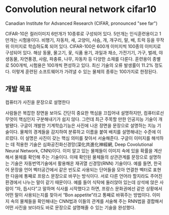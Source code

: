 # Convolution neural network cifar10
Canadian Institute for Advanced Research (CIFAR, pronounced "see far")

CIFAR-10은 컬러이미지 6만개가 10종류로 구성되어 있다. 5만개는 인식훈련용이고 1만개는 시험용이다. 비행기, 자동차, 새, 고양이, 사슴, 개, 개구리, 말, 배, 트럭 등을 무작위 이미지로 학습하도록 되어 있다. CIFAR-100은 600개 이미지씩 100종의 이미지로 구성되어 있다. 해상 동물, 물고기, 꽃, 식품 용기, 과일과 채소, 가전기기, 가구, 벌레, 야생동물, 자연풍경, 사람, 파충류, 나무, 자동차 등 다양한 소재를 다룬다. 훈련용이 종별로 500개씩, 시험용은 100개씩 편성하고 있다. 최신 기술의 오류 발생률이 11.2% 정도다. 이렇게 훈련된 소프트웨어가 가려낼 수 있는 물체의 종류는 100가지로 한정된다. 

## 개발 목표
컴퓨터가 사진을 문장으로 설명한다


사람들은 복잡한 장면을 보아도 간단히 중요한 핵심을 끄집어내 설명하지만, 컴퓨터로선 무엇이 핵심인지 구분해내기가 쉽지 않다. 그런데 최근 주목할 만한 인공지능 기술이 개발됐다. 구글이 개발한 기계학습기능은 사진에 나온 장면을 문장으로 설명하는 지능 기술이다. 물체의 경계들을 감지하여 분류하고 이름을 붙여 배치를 설명해내는 수준에 이르렀다. 이 설명은 사진이 갖는 핵심 의미를 찾아서 서술해준다. 구글이 이미지를 해석하는 데 적용한 기술은 심화공진화신경망(深化共進化神經網, Deep Covolutional Neural Network, CNN)이다. 이미 알고 있는 물체들이 이미지 속에 있을 확률을 계산해서 물체를 확인해 주는 기술이다. 이때 확인된 물체들의 상관관계를 문장으로 설명하는 기술은 자동번역기술에서 활용해온 재귀열 신경망(RNN) 기술이다. 예를 들면, 한국어 문장을 언어 벡터공간에서 같은 빈도로 사용되는 단어들을 모아 연결한 벡터로 표현한 다음에 통째로 프랑스 문장으로 바꾸는 방식이다. 서로 다른 언어라 할지라도 주어진 환경에서 나누는 말이 같기 때문이다. 예를 들어 식탁에 둘러앉아 있는데 상석에 앉은 사람이 “자, 듭시다”고 말하며 식사를 시작했다고 하면, 프랑스 문화권에선 같은 상황에서 어떤 말이 사용되는지를 찾아서 “Bon appetite”라고 통째로 바꿔주는 방법이다. 이미지 속의 물체들을 확인해내는 CNN법과 이들의 관계를 서술해 주는 RNN법을 결합해서 어떤 사진을 보더라도 바로 문장으로 설명해줄 수 있는 기술을 완성했다.

